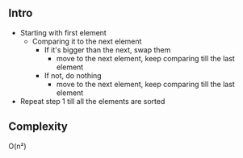 ## Intro
- Starting with first element
  - Comparing it to the next element
    - If it's bigger than the next, swap them
      - move to the next element, keep comparing till the last element
    - If not, do nothing  
      - move to the next element, keep comparing till the last element
- Repeat step 1 till all the elements are sorted

## Complexity
O(n²)


